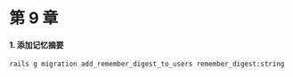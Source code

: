 # 第 9 章

#### 1. 添加记忆摘要

```
rails g migration add_remember_digest_to_users remember_digest:string
```

